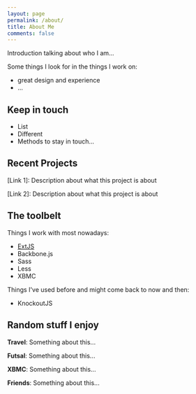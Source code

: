 ```yaml
---
layout: page
permalink: /about/
title: About Me
comments: false
---
```


Introduction talking about who I am...

Some things I look for in the things I work on:
* great design and experience
* ...

## Keep in touch
* List
* Different
* Methods to stay in touch...

## Recent Projects
[Link 1]: Description about what this project is about

[Link 2]: Description about what this project is about

## The toolbelt
Things I work with most nowadays:
* [ExtJS](http://www.sencha.com)
* Backbone.js
* Sass
* Less
* XBMC

Things I've used before and might come back to now and then:
* KnockoutJS
 
## Random stuff I enjoy
**Travel**: Something about this...

**Futsal**: Something about this...

**XBMC**: Something about this...

**Friends**: Something about this...
